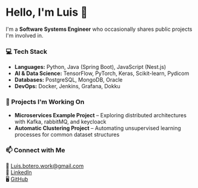# Hello, I'm Luis 👋

I'm a **Software Systems Engineer** who occasionally shares public projects I'm involved in.

### 💻 Tech Stack
- **Languages:** Python, Java (Spring Boot), JavaScript (Nest.js)  
- **AI & Data Science:** TensorFlow, PyTorch, Keras, Scikit-learn, Pydicom
- **Databases:** PostgreSQL, MongoDB, Oracle 
- **DevOps:** Docker, Jenkins, Grafana, Dokku  

### 🔬 Projects I'm Working On  
- **Microservices Example Project** – Exploring distributed architectures with Kafka, rabbitMQ, and keycloack 
- **Automatic Clustering Project** – Automating unsupervised learning processes for common dataset structures    

### 📫 Connect with Me
📧 [Luis.botero.work@gmail.com](mailto:Luis.botero.work@gmail.com)  
🔗 [LinkedIn](https://www.linkedin.com/in/luis-fernando-botero/)  
🖥️ [GitHub](https://github.com/yourgithub)  


